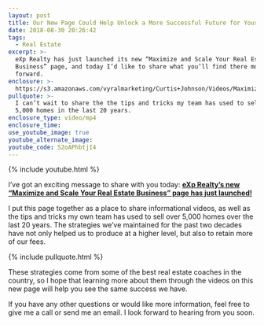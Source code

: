 ```yaml
---
layout: post
title: Our New Page Could Help Unlock a More Successful Future for Your Business
date: 2018-08-30 20:26:42
tags:
  - Real Estate
excerpt: >-
  eXp Realty has just launched its new “Maximize and Scale Your Real Estate
  Business” page, and today I’d like to share what you’ll find there moving
  forward.
enclosure: >-
  https://s3.amazonaws.com/vyralmarketing/Curtis+Johnson/Videos/Maximize+And+Scale+Your+Business.mp4
pullquote: >-
  I can’t wait to share the the tips and tricks my team has used to sell over
  5,000 homes in the last 20 years.
enclosure_type: video/mp4
enclosure_time:
use_youtube_image: true
youtube_alternate_image:
youtube_code: S2oAPhbtjI4
---
```


{% include youtube.html %}

I’ve got an exciting message to share with you today: [**eXp Realty’s new “Maximize and Scale Your Real Estate Business” page has just launched!**](https://www.facebook.com/maximizeandscaleyourrealestatebusiness/)

I put this page together as a place to share informational videos, as well as the tips and tricks my own team has used to sell over 5,000 homes over the last 20 years. The strategies we’ve maintained for the past two decades have not only helped us to produce at a higher level, but also to retain more of our fees.

{% include pullquote.html %}

These strategies come from some of the best real estate coaches in the country, so I hope that learning more about them through the videos on this new page will help you see the same success we have.

If you have any other questions or would like more information, feel free to give me a call or send me an email. I look forward to hearing from you soon.

&nbsp;